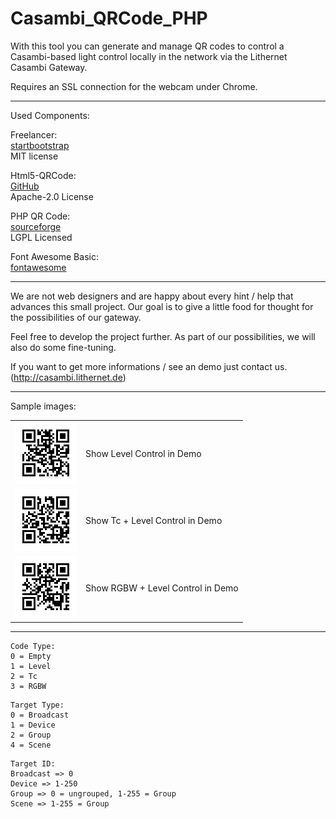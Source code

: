 # Casambi_QRCode_PHP

With this tool you can generate and manage QR codes to control a Casambi-based light control locally in the network via the Lithernet Casambi Gateway.

Requires an SSL connection for the webcam under Chrome.

--------------------------------------------------------------------------------------

Used Components:

Freelancer:<br/>
[startbootstrap](http://startbootstrap.com)<br/>
MIT license

Html5-QRCode:<br/>
[GitHub](https://github.com/mebjas/html5-qrcode)<br/>
Apache-2.0 License

PHP QR Code:<br/>
[sourceforge](http://phpqrcode.sourceforge.net/)<br/>
LGPL Licensed

Font Awesome Basic:<br/>
[fontawesome](https://fontawesome.com/)<br/>

--------------------------------------------------------------------------------------

We are not web designers and are happy about every hint / help that advances this small project.
Our goal is to give a little food for thought for the possibilities of our gateway.

Feel free to develop the project further. As part of our possibilities, we will also do some fine-tuning.

If you want to get more informations / see an demo just contact us. (http://casambi.lithernet.de)

--------------------------------------------------------------------------------------

Sample images:

<table>
<tr>
<td><img src="sample_images/9115e1d7fd.png"></td>
<td>Show Level Control in Demo</td>
</tr>
<tr>
<td><img src="sample_images/d1fac824f2.png"></td>
<td>Show Tc + Level Control in Demo</td>
</tr>
<tr>
<td><img src="sample_images/2673ef1c96.png"></td>
<td>Show RGBW + Level Control in Demo</td>
</tr>
</table>

--------------------------------------------------------------------------------------

```
Code Type:
0 = Empty
1 = Level
2 = Tc
3 = RGBW
```
```
Target Type:
0 = Broadcast
1 = Device
2 = Group
4 = Scene
```
```
Target ID:
Broadcast => 0
Device => 1-250
Group => 0 = ungrouped, 1-255 = Group
Scene => 1-255 = Group
```